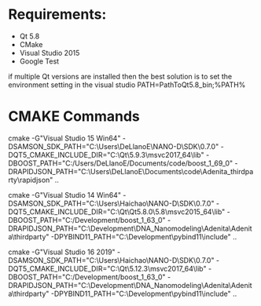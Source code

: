 # Requirements:

- Qt 5.8
- CMake
- Visual Studio 2015
- Google Test

if multiple Qt versions are installed then the best solution is to set the environment setting in the visual studio  PATH=PathToQt5.8_bin;%PATH%

# CMAKE Commands

cmake -G"Visual Studio 15 Win64" -DSAMSON_SDK_PATH="C:\Users\DeLlanoE\NANO-D\SDK\0.7.0" -DQT5_CMAKE_INCLUDE_DIR="C:\Qt\5.9.3\msvc2017_64\lib" -DBOOST_PATH="C:/Users/DeLlanoE/Documents/code/boost_1_69_0" -DRAPIDJSON_PATH="C:\Users\DeLlanoE\Documents\code\Adenita_thirdparty\rapidjson" ..

cmake -G"Visual Studio 14 Win64" -DSAMSON_SDK_PATH="C:\Users\Haichao\NANO-D\SDK\0.7.0" -DQT5_CMAKE_INCLUDE_DIR="C:\Qt\Qt5.8.0\5.8\msvc2015_64\lib" -DBOOST_PATH="C:/Development/boost_1_63_0" -DRAPIDJSON_PATH="C:\Development\DNA_Nanomodeling\Adenita\Adenita\thirdparty" -DPYBIND11_PATH="C:\Development\pybind11\include" ..

cmake -G"Visual Studio 16 2019" -DSAMSON_SDK_PATH="C:\Users\Haichao\NANO-D\SDK\0.7.0" -DQT5_CMAKE_INCLUDE_DIR="C:\Qt\5.12.3\msvc2017_64\lib" -DBOOST_PATH="C:/Development/boost_1_63_0" -DRAPIDJSON_PATH="C:\Development\DNA_Nanomodeling\Adenita\Adenita\thirdparty" -DPYBIND11_PATH="C:\Development\pybind11\include" ..
